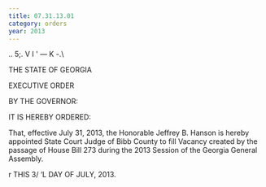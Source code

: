 ```yaml
---
title: 07.31.13.01
category: orders
year: 2013
---
```

 

..
5;. V
I ' —
K
-.\

THE STATE OF GEORGIA

EXECUTIVE ORDER

BY THE GOVERNOR:

IT IS HEREBY ORDERED:

That, effective July 31, 2013, the Honorable Jeffrey B.
Hanson is hereby appointed State Court Judge of Bibb
County to fill Vacancy created by the passage of House Bill
273 during the 2013 Session of the Georgia General
Assembly.

r
THIS 3/ ‘L DAY OF JULY, 2013.

 

